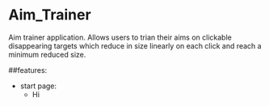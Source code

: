 # Aim_Trainer
Aim trainer application. Allows users to trian their aims on clickable disappearing targets which reduce in size linearly on each click and reach a minimum reduced size.

##features:
- start page:
    - Hi
